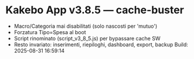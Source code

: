 # Kakebo App v3.8.5 — cache-buster
- Macro/Categoria mai disabilitati (solo nascosti per 'mutuo')
- Forzatura Tipo=Spesa al boot
- Script rinominato (script_v3_8_5.js) per bypassare cache SW
- Resto invariato: inserimenti, riepiloghi, dashboard, export, backup
Build: 2025-08-31 16:59:14
